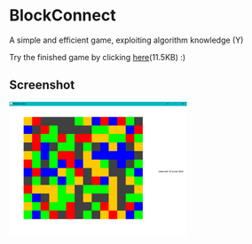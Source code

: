 # BlockConnect

A simple and efficient game, exploiting algorithm knowledge (Y)

Try the finished game by clicking [here](https://github.com/ChrIstoph3r/Blokonect/raw/master/blokonect.jar)(11.5KB) :)

## Screenshot
<img src="https://github.com/ChrIstoph3r/BlockConnect/blob/master/Screenshot.PNG" width="320">
 
